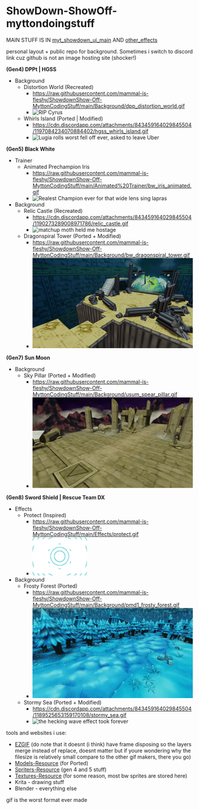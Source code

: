 # ShowDown-ShowOff-myttondoingstuff
MAIN STUFF IS IN [myt_showdown_ui_main](https://github.com/mammal-is-fleshy/ShowdownShow-Off-MyttonCodingStuff/blob/main/myt_showdown_ui_main.css) AND [other_effects](https://github.com/mammal-is-fleshy/ShowdownShow-Off-MyttonCodingStuff/blob/main/other_effects.css)

personal layout + public repo for background.	Sometimes i switch to discord link cuz github is not an image hosting site (shocker!)

**(Gen4) DPPt | HGSS**
- Background
	- Distortion World (Recreated)
		- https://raw.githubusercontent.com/mammal-is-fleshy/ShowdownShow-Off-MyttonCodingStuff/main/Background/dpp_distortion_world.gif
		- ![RIP Cyrus](https://raw.githubusercontent.com/mammal-is-fleshy/ShowdownShow-Off-MyttonCodingStuff/main/Background/dpp_distortion_world.gif)		
	- Whirls Island (Ported | Modified)
		- https://cdn.discordapp.com/attachments/843459164029845504/1197084234070884402/hgss_whirls_island.gif
		- ![Lugia rolls worst fell off ever, asked to leave Uber](https://cdn.discordapp.com/attachments/843459164029845504/1197084234070884402/hgss_whirls_island.gif)	

**(Gen5) Black White**
- Trainer
	- Animated Prechampion Iris
		- https://raw.githubusercontent.com/mammal-is-fleshy/ShowdownShow-Off-MyttonCodingStuff/main/Animated%20Trainer/bw_iris_animated.gif
		- ![Realest Champion ever for that wide lens sing lapras](https://cdn.discordapp.com/attachments/843459164029845504/1197085817374511144/bw_iris_animated.gif?)	
- Background
	- Relic Castle (Recreated)
		- https://cdn.discordapp.com/attachments/843459164029845504/1190273289008971786/relic_castle.gif
		- ![matchup moth held me hostage](https://cdn.discordapp.com/attachments/843459164029845504/1190273289008971786/relic_castle.gif)	
	- Dragonspiral Tower (Ported + Modified)
		- https://raw.githubusercontent.com/mammal-is-fleshy/ShowdownShow-Off-MyttonCodingStuff/main/Background/bw_dragonspiral_tower.gif
		- ![N not included](https://raw.githubusercontent.com/mammal-is-fleshy/ShowdownShow-Off-MyttonCodingStuff/main/Background/bw_dragonspiral_tower.gif)	

**(Gen7) Sun Moon**
- Background
	- Sky Pillar (Ported + Modified)
		- https://raw.githubusercontent.com/mammal-is-fleshy/ShowdownShow-Off-MyttonCodingStuff/main/Background/usum_spear_pillar.gif
		- ![shouldve added a silvally hiding somewhere](https://raw.githubusercontent.com/mammal-is-fleshy/ShowdownShow-Off-MyttonCodingStuff/main/Background/usum_spear_pillar.gif)	

**(Gen8) Sword Shield | Rescue Team DX**
- Effects
	- Protect (Inspired)
		- https://raw.githubusercontent.com/mammal-is-fleshy/ShowdownShow-Off-MyttonCodingStuff/main/Effects/protect.gif
		- ![i think i actually use sun moon as a reference](https://raw.githubusercontent.com/mammal-is-fleshy/ShowdownShow-Off-MyttonCodingStuff/main/Effects/protect.gif)	
- Background
	- Frosty Forest (Ported)
		- https://raw.githubusercontent.com/mammal-is-fleshy/ShowdownShow-Off-MyttonCodingStuff/main/Background/pmd1_frosty_forest.gif
		- ![mostly made as a test for fully 3d ported stuff](https://raw.githubusercontent.com/mammal-is-fleshy/ShowdownShow-Off-MyttonCodingStuff/main/Background/pmd1_frosty_forest.gif)	
	- Stormy Sea (Ported + Modified)
		- https://cdn.discordapp.com/attachments/843459164029845504/1189525653159170108/stormy_sea.gif
		- ![the hecking wave effect took forever](https://cdn.discordapp.com/attachments/843459164029845504/1189525653159170108/stormy_sea.gif)	

tools and websites i use:
- [EZGIF](https://ezgif.com) (do note that it doesnt (i think) have frame disposing so the layers merge instead of replace, doesnt matter but if youre wondering why the filesize is relatively small compare to the other gif makers, there you go)
- [Models-Resource](https://www.models-resource.com) (for Ported)
- [Spriters-Resource](https://www.spriters-resource.com) (gen 4 and 5 stuff)
- [Textures-Resource](https://www.textures-resource.com) (for some reason, most bw sprites are stored here)
- Krita - drawing stuff
- Blender - everything else

gif is the worst format ever made
